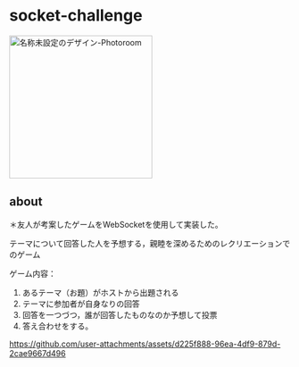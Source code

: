 # socket-challenge
<img width="256" height="256" alt="名称未設定のデザイン-Photoroom" src="https://github.com/user-attachments/assets/77b922dc-50e5-4d86-beac-47b124565107" />

## about

＊友人が考案したゲームをWebSocketを使用して実装した。

テーマについて回答した人を予想する，親睦を深めるためのレクリエーションでのゲーム

ゲーム内容：
1. あるテーマ（お題）がホストから出題される
2. テーマに参加者が自身なりの回答
3. 回答を一つづつ，誰が回答したものなのか予想して投票
4. 答え合わせをする。

https://github.com/user-attachments/assets/d225f888-96ea-4df9-879d-2cae9667d496
